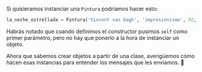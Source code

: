 Si quisieramos instanciar una `Pintura` podríamos hacer esto:

```python
la_noche_estrellada = Pintura('Vincent van Gogh', 'impresionismo', 92, 74)
```

Habrás notado que cuando definimos el constructor pusimos `self` como primer parámetro, pero no hay que ponerlo a la hora de instanciar un objeto.

Ahora que sabemos crear objetos a partir de una clase, averigüemos cómo hacen esas instancias para entender los mensajes que les enviamos. :raised_hands: